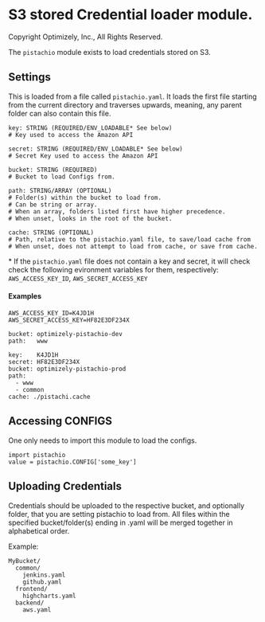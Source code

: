 S3 stored Credential loader module.
================
Copyright Optimizely, Inc., All Rights Reserved.

The `pistachio` module exists to load credentials stored on S3.

## Settings
This is loaded from a file called `pistachio.yaml`. It loads the first file starting from the current directory and traverses upwards, meaning, any parent folder can also contain this file.

```
key: STRING (REQUIRED/ENV_LOADABLE* See below)
# Key used to access the Amazon API
```
```
secret: STRING (REQUIRED/ENV_LOADABLE* See below)
# Secret Key used to access the Amazon API
```
```
bucket: STRING (REQUIRED)
# Bucket to load Configs from.
```
```
path: STRING/ARRAY (OPTIONAL)
# Folder(s) within the bucket to load from.
# Can be string or array.  
# When an array, folders listed first have higher precedence.  
# When unset, looks in the root of the bucket.
```
```
cache: STRING (OPTIONAL)
# Path, relative to the pistachio.yaml file, to save/load cache from
# When unset, does not attempt to load from cache, or save from cache.
```

\* If the `pistachio.yaml` file does not contain a key and secret, it will check check the following evironment variables for them, respectively: `AWS_ACCESS_KEY_ID`, `AWS_SECRET_ACCESS_KEY`

#### Examples
```
AWS_ACCESS_KEY_ID=K4JD1H
AWS_SECRET_ACCESS_KEY=HF82E3DF234X

bucket: optimizely-pistachio-dev
path:   www
```
```
key:    K4JD1H
secret: HF82E3DF234X
bucket: optimizely-pistachio-prod
path:
  - www
  - common
cache: ./pistachi.cache
```
## Accessing CONFIGS
One only needs to import this module to load the configs.

```
import pistachio
value = pistachio.CONFIG['some_key']
```

## Uploading Credentials
Credentials should be uploaded to the respective bucket, and optionally folder, that you are setting pistachio to load from. All files within the specified bucket/folder(s) ending in .yaml will be merged together in alphabetical order.

Example:
```
MyBucket/
  common/
    jenkins.yaml
    github.yaml
  frontend/
    highcharts.yaml
  backend/
    aws.yaml
```    
